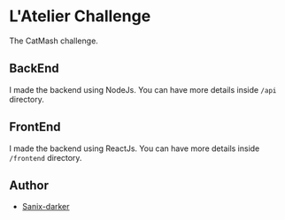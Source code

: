 # L'Atelier Challenge

The CatMash challenge.


## BackEnd

I made the backend using NodeJs.
You can have more details inside `/api` directory.

## FrontEnd

I made the backend using ReactJs.
You can have more details inside `/frontend` directory.


## Author

- [Sanix-darker](https://github.com/sanix-darker)
